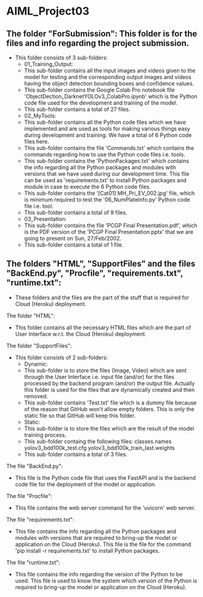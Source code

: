 # AIML_Project03


The folder "ForSubmission": This folder is for the files and info regarding the project submission.
---------------------------------------------------------------------------------------------------
* This folder consists of 3 sub-folders:
  + 01_Training_Output:
  - This sub-folder contains all the input images and videos given to the model for testing and the corresponding output images and videos having the object detection bounding boxes and confidence values.
  - This sub-folder contains the Google Colab Pro notebook file 'ObjectDection_DarknetYOLOv3_ColabPro.ipynb' which is the Python code file used for the development and training of the model.
  - This sub-folder contains a total of 27 files.
  + 02_MyTools:
  - This sub-folder contains all the Python code files which we have implemented and are used as tools for making various things easy during development and training. We have a total of 6 Python code files here.
  - This sub-folder contains the file 'Commands.txt' which contains the commands regarding how to use the Python code files i.e. tools.
  - This sub-folder contains the 'PythonPackages.txt' which contains the info regarding all the Python packages and modules with versions that we have used during our development time.  This file can be used as 'requirements.txt' to install Python packages and module in case to execute the 6 Python code files.
  - This sub-folder contains the '[Cat01] MH_Pri_EV_002.jpg' file, which is minimum required to test the '06_NumPlateInfo.py' Python code file i.e. tool.
  - This sub-folder contains a total of 9 files.
  + 03_Presentation:
  - This sub-folder contains the file 'PCGP Final Presentation.pdf', which is the PDF version of the 'PCGP Final Presentation.pptx' that we are going to present on Sun, 27/Feb/2002.
  - This sub-folder contains a total of 1 file.


The folders "HTML", "SupportFiles" and the files "BackEnd.py", "Procfile", "requirements.txt", "runtime.txt":
-------------------------------------------------------------------------------------------------------------
* These folders and the files are the part of the stuff that is required for Cloud (Heroku) deployment.

The folder "HTML":
  * This folder contains all the necessary HTML files which are the part of User Interface w.r.t. the Cloud (Heroku) deployment.

The folder "SupportFiles":
  * This folder consists of 2 sub-folders:
    + Dynamic:
    - This sub-folder is to store the files (Image, Video)  which are sent through the User Interface i.e. input file (and/or) for the files processed by the backend program (and/or) the output file. Actually this folder is used for the files that are dynamically created and then removed.
    - This sub-folder contains 'Test.txt' file which is a dummy file because of the reason that GitHub won't allow empty folders. This is only the static file so that GitHub will keep this folder.
    + Static:
    - This sub-folder is to store the files which are the result of the model training process.
    - This sub-folder containg the following files:
      classes.names
      yolov3_bdd100k_test.cfg
      yolov3_bdd100k_train_last.weights
    - This sub-folder contains a total of 3 files.

The file "BackEnd.py":
  * This file is the Python code file that uses the FastAPI and is the backend code file for the deployment of the model or application.

The file "Procfile":
  * This file contains the web server command for the 'uvicorn' web server.

The file "requirements.txt":
  * This file contains the info regarding all the Python packages and modules with versions that are required to bring-up the model or application on the Cloud (Heroku). This file is the file for the command 'pip install -r requirements.txt' to install Python packages.

The file "runtime.txt":
  * This file contains the info regarding the version of the Python to be used. This file is used to know the system which version of the Python is required to bring-up the model or application on the Cloud (Heroku).
